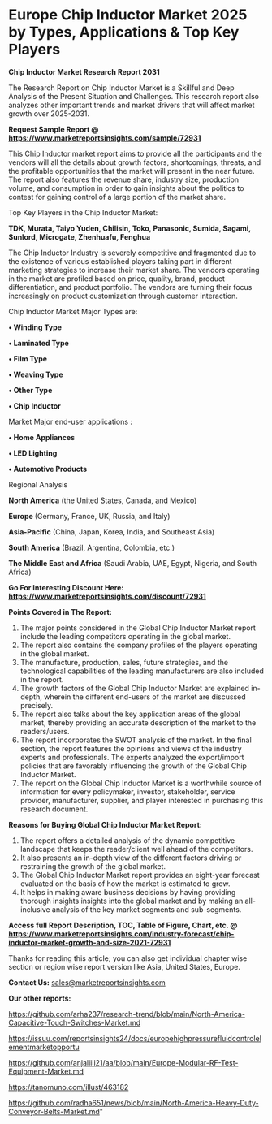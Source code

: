 # Europe Chip Inductor Market 2025 by Types, Applications & Top Key Players

<strong>Chip Inductor Market Research Report 2031</strong>

The Research Report on Chip Inductor Market is a Skillful and Deep Analysis of the Present Situation and Challenges. This research report also analyzes other important trends and market drivers that will affect market growth over 2025-2031.

<strong>Request Sample Report @ <a href=https://www.marketreportsinsights.com/sample/72931>https://www.marketreportsinsights.com/sample/72931</a></strong>

This Chip Inductor market report aims to provide all the participants and the vendors will all the details about growth factors, shortcomings, threats, and the profitable opportunities that the market will present in the near future. The report also features the revenue share, industry size, production volume, and consumption in order to gain insights about the politics to contest for gaining control of a large portion of the market share.

Top Key Players in the Chip Inductor Market:

<strong>TDK, Murata, Taiyo Yuden, Chilisin, Toko, Panasonic, Sumida, Sagami, Sunlord, Microgate, Zhenhuafu, Fenghua</strong>

The Chip Inductor Industry is severely competitive and fragmented due to the existence of various established players taking part in different marketing strategies to increase their market share. The vendors operating in the market are profiled based on price, quality, brand, product differentiation, and product portfolio. The vendors are turning their focus increasingly on product customization through customer interaction.

Chip Inductor Market Major Types are:

<strong>• Winding Type

• Laminated Type

• Film Type

• Weaving Type

• Other Type

• Chip Inductor</strong>

Market Major end-user applications :

<strong>• Home Appliances

• LED Lighting

• Automotive Products</strong>

Regional Analysis

</u><strong><b>North America</b></strong> (the United States, Canada, and Mexico)

<strong><b>Europe </b></strong>(Germany, France, UK, Russia, and Italy)

<strong><b>Asia-Pacific</b></strong> (China, Japan, Korea, India, and Southeast Asia)

<strong><b>South America</b></strong> (Brazil, Argentina, Colombia, etc.)

<strong><b>The Middle East and Africa</b></strong> (Saudi Arabia, UAE, Egypt, Nigeria, and South Africa)

<strong>Go For Interesting Discount Here: <a href=https://www.marketreportsinsights.com/discount/72931>https://www.marketreportsinsights.com/discount/72931</a></strong>

<strong>Points Covered in The Report:</strong>
<ol>
  <li>The major points considered in the Global Chip Inductor Market report include the leading competitors operating in the global market.</li>
  <li>The report also contains the company profiles of the players operating in the global market.</li>
  <li>The manufacture, production, sales, future strategies, and the technological capabilities of the leading manufacturers are also included in the report.</li>
  <li>The growth factors of the Global Chip Inductor Market are explained in-depth, wherein the different end-users of the market are discussed precisely.</li>
  <li>The report also talks about the key application areas of the global market, thereby providing an accurate description of the market to the readers/users.</li>
  <li>The report incorporates the SWOT analysis of the market. In the final section, the report features the opinions and views of the industry experts and professionals. The experts analyzed the export/import policies that are favorably influencing the growth of the Global Chip Inductor Market.</li>
  <li>The report on the Global Chip Inductor Market is a worthwhile source of information for every policymaker, investor, stakeholder, service provider, manufacturer, supplier, and player interested in purchasing this research document.</li>
</ol>
<strong>Reasons for Buying Global Chip Inductor Market Report:</strong>

<ol>
  <li>The report offers a detailed analysis of the dynamic competitive landscape that keeps the reader/client well ahead of the competitors.</li>
  <li>It also presents an in-depth view of the different factors driving or restraining the growth of the global market.</li>
  <li>The Global Chip Inductor Market report provides an eight-year forecast evaluated on the basis of how the market is estimated to grow.</li>
  <li>It helps in making aware business decisions by having providing thorough insights insights into the global market and by making an all-inclusive analysis of the key market segments and sub-segments.</li>
</ol>
<strong>Access full Report Description, TOC, Table of Figure, Chart, etc. @ <a href=https://www.marketreportsinsights.com/industry-forecast/chip-inductor-market-growth-and-size-2021-72931>https://www.marketreportsinsights.com/industry-forecast/chip-inductor-market-growth-and-size-2021-72931</a></strong>


Thanks for reading this article; you can also get individual chapter wise section or region wise report version like Asia, United States, Europe.

<strong>Contact Us:</strong>
sales@marketreportsinsights.com

<strong>Our other reports:</strong>

<a href=https://github.com/arha237/research-trend/blob/main/North-America-Capacitive-Touch-Switches-Market.md>https://github.com/arha237/research-trend/blob/main/North-America-Capacitive-Touch-Switches-Market.md</a>

<a href=https://issuu.com/reportsinsights24/docs/europehighpressurefluidcontrolelementmarketopportu>https://issuu.com/reportsinsights24/docs/europehighpressurefluidcontrolelementmarketopportu</a>

<a href=https://github.com/anjaliiii21/aa/blob/main/Europe-Modular-RF-Test-Equipment-Market.md>https://github.com/anjaliiii21/aa/blob/main/Europe-Modular-RF-Test-Equipment-Market.md</a>

<a href=https://tanomuno.com/illust/463182>https://tanomuno.com/illust/463182</a>

<a href=https://github.com/radha651/news/blob/main/North-America-Heavy-Duty-Conveyor-Belts-Market.md>https://github.com/radha651/news/blob/main/North-America-Heavy-Duty-Conveyor-Belts-Market.md</a>"
